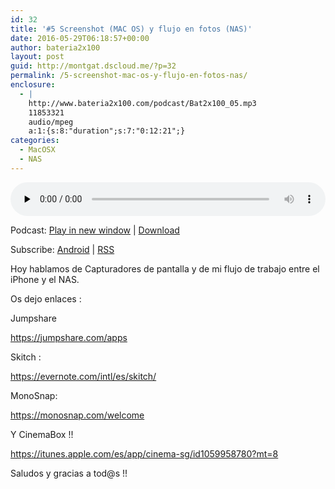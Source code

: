 ```yaml
---
id: 32
title: '#5 Screenshot (MAC OS) y flujo en fotos (NAS)'
date: 2016-05-29T06:18:57+00:00
author: bateria2x100
layout: post
guid: http://montgat.dscloud.me/?p=32
permalink: /5-screenshot-mac-os-y-flujo-en-fotos-nas/
enclosure:
  - |
    http://www.bateria2x100.com/podcast/Bat2x100_05.mp3
    11853321
    audio/mpeg
    a:1:{s:8:"duration";s:7:"0:12:21";}
categories:
  - MacOSX
  - NAS
---
```

<div class="powerpress_player" id="powerpress_player_5854">
  <audio class="wp-audio-shortcode" id="audio-32-7" preload="none" style="width: 100%;" controls="controls"><source type="audio/mpeg" src="http://www.bateria2x100.com/podcast/Bat2x100_05.mp3?_=7" /><a href="http://www.bateria2x100.com/podcast/Bat2x100_05.mp3">http://www.bateria2x100.com/podcast/Bat2x100_05.mp3</a></audio>
</div>

<p class="powerpress_links powerpress_links_mp3">
  Podcast: <a href="http://www.bateria2x100.com/podcast/Bat2x100_05.mp3" class="powerpress_link_pinw" target="_blank" title="Play in new window" onclick="return powerpress_pinw('https://www.bateria2x100.com/?powerpress_pinw=32-podcast');" rel="nofollow">Play in new window</a> | <a href="http://www.bateria2x100.com/podcast/Bat2x100_05.mp3" class="powerpress_link_d" title="Download" rel="nofollow" download="Bat2x100_05.mp3">Download</a>
</p>

<p class="powerpress_links powerpress_subscribe_links">
  Subscribe: <a href="https://subscribeonandroid.com/www.bateria2x100.com/feed/podcast/" class="powerpress_link_subscribe powerpress_link_subscribe_android" title="Subscribe on Android" rel="nofollow">Android</a> | <a href="https://www.bateria2x100.com/feed/podcast/" class="powerpress_link_subscribe powerpress_link_subscribe_rss" title="Subscribe via RSS" rel="nofollow">RSS</a>
</p>

Hoy hablamos de Capturadores de pantalla y de mi flujo de trabajo entre el iPhone y el NAS.

Os dejo enlaces :

Jumpshare
  
<https://jumpshare.com/apps>

Skitch :
  
<https://evernote.com/intl/es/skitch/>

MonoSnap:
  
<https://monosnap.com/welcome>

Y CinemaBox !!
  
<https://itunes.apple.com/es/app/cinema-sg/id1059958780?mt=8>

Saludos y gracias a tod@s !!